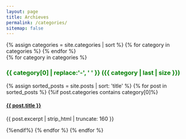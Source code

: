 ```yaml
---
layout: page
title: Archieves
permalink: /categories/
sitemap: false
---
```


<div>
    {% assign categories = site.categories | sort %}
    {% for category in categories %}
        <span class="site-tag">
            <a href="#{{ category | first | slugify }}">
            </a>
        </span>
    {% endfor %}
</div>

<div id="index">
    {% for category in categories %}
        <a name="{{ category[0]}}"></a>
        <h3  style="color: green">{{ category[0] | replace:'-', ' ' }} ({{ category | last | size }})</h3>
        {% assign sorted_posts = site.posts | sort: 'title' %}
        {% for post in sorted_posts %}
            {%if post.categories contains category[0]%}
                <h4><a href="{{ site.url }}{{ site.baseurl }}{{ post.url }}" title="{{ post.title }}">{{ post.title }}</a></h4>
                <p>{{ post.excerpt | strip_html | truncate: 160 }}</p>
            {%endif%}
        {% endfor %}
    {% endfor %}
</div>
